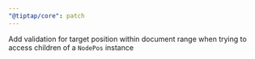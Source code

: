 ```yaml
---
"@tiptap/core": patch
---
```


Add validation for target position within document range when trying to access children of a `NodePos` instance
